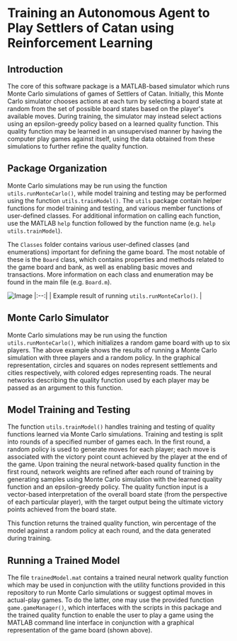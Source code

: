 # Training an Autonomous Agent to Play Settlers of Catan using Reinforcement Learning

## Introduction

The core of this software package is a MATLAB-based simulator which runs Monte Carlo simulations of games of Settlers of Catan. Initially, this Monte Carlo simulator chooses actions at each turn by selecting a board state at random from the set of possible board states based on the player's available moves. During training, the simulator may instead select actions using an epsilon-greedy policy based on a learned quality function. This quality function may be learned in an unsupervised manner by having the computer play games against itself, using the data obtained from these simulations to further refine the quality function.

## Package Organization

Monte Carlo simulations may be run using the function `utils.runMonteCarlo()`, while model training and testing may be performed using the function `utils.trainModel()`. The `utils` package contain helper functions for model training and testing, and various member functions of user-defined classes. For additional information on calling each function, use the MATLAB `help` function followed by the function name (e.g. `help utils.trainModel`).

The `Classes` folder contains various user-defined classes (and enumerations) important for defining the game board. The most notable of these is the `Board` class, which contains properties and methods related to the game board and bank, as well as enabling basic moves and transactions. More information on each class and enumeration may be found in the main file (e.g. `Board.m`).

![Image](https://i.imgur.com/Ji1fG7q.png)
|:--:| 
| Example result of running `utils.runMonteCarlo()`. |

## Monte Carlo Simulator

Monte Carlo simulations may be run using the function `utils.runMonteCarlo()`, which initializes a random game board with up to six players. The above example shows the results of running a Monte Carlo simulation with three players and a random policy. In the graphical representation, circles and squares on nodes represent settlements and cities respectively, with colored edges representing roads. The neural networks describing the quality function used by each player may be passed as an argument to this function.

## Model Training and Testing

The function `utils.trainModel()` handles training and testing of quality functions learned via Monte Carlo simulations. Training and testing is split into rounds of a specified number of games each. In the first round, a random policy is used to generate moves for each player; each move is associated with the victory point count achieved by the player at the end of the game. Upon training the neural network-based quality function in the first round, network weights are refined after each round of training by generating samples using Monte Carlo simulation with the learned quality function and an epsilon-greedy policy. The quality function input is a vector-based interpretation of the overall board state (from the perspective of each particular player), with the target output being the ultimate victory points achieved from the board state.

This function returns the trained quality function, win percentage of the model against a random policy at each round, and the data generated during training.

## Running a Trained Model 

The file `trainedModel.mat` contains a trained neural network quality function which may be used in conjunction with the utility functions provided in this repository to run Monte Carlo simulations or suggest optimal moves in actual-play games. To do the latter, one may use the provided function `game.gameManager()`, which interfaces with the scripts in this package and the trained quality function to enable the user to play a game using the MATLAB command line interface in conjunction with a graphical representation of the game board (shown above).